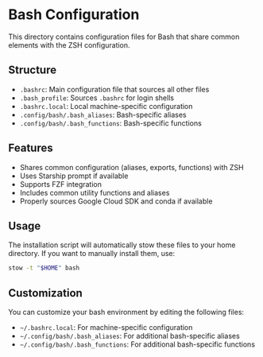 # Bash Configuration

This directory contains configuration files for Bash that share common elements with the ZSH configuration.

## Structure

- `.bashrc`: Main configuration file that sources all other files
- `.bash_profile`: Sources `.bashrc` for login shells
- `.bashrc.local`: Local machine-specific configuration
- `.config/bash/.bash_aliases`: Bash-specific aliases
- `.config/bash/.bash_functions`: Bash-specific functions

## Features

- Shares common configuration (aliases, exports, functions) with ZSH
- Uses Starship prompt if available
- Supports FZF integration
- Includes common utility functions and aliases
- Properly sources Google Cloud SDK and conda if available

## Usage

The installation script will automatically stow these files to your home directory. If you want to manually install them, use:

```bash
stow -t "$HOME" bash
```

## Customization

You can customize your bash environment by editing the following files:

- `~/.bashrc.local`: For machine-specific configuration
- `~/.config/bash/.bash_aliases`: For additional bash-specific aliases
- `~/.config/bash/.bash_functions`: For additional bash-specific functions 
